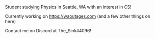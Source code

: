 Student studying Physics in Seattle, WA with an interest in CS!

Currently working on https://waoutages.com (and a few other things on here)

Contact me on Discord at The_Sink#4096!

